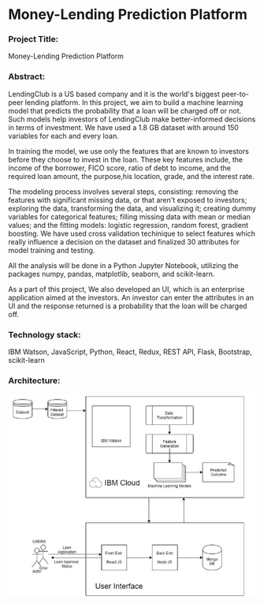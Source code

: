 # Money-Lending Prediction Platform


### Project Title: 
Money-Lending Prediction Platform


### Abstract:

  LendingClub is a US based company and it is the world's biggest peer-to-peer lending platform. In this project, we aim to build a machine learning model that predicts the probability that a loan will be charged off or not. Such models help investors of LendingClub make better-informed decisions in terms of investment. We have used a 1.8 GB dataset with around 150 variables for each and every loan.

  In training the model, we use only the features that are known to investors before they choose to invest in the loan. These key features include, the income of the borrower, FICO score, ratio of debt to income, and the required loan amount, the purpose,his location, grade, and the interest rate.

  The modeling process involves several steps, consisting: removing the features with significant missing data, or that aren't exposed to investors; exploring the data, transforming the data, and visualizing it; creating dummy variables for categorical features; filling missing data with mean or median values; and the fitting models: logistic regression, random forest, gradient boosting. We have used cross validation techinique to select features which really influence a decision on the dataset and finalized 30 attributes for model training and testing. 
  
  All the analysis will be done in a Python Jupyter Notebook, utilizing the packages numpy, pandas, matplotlib, seaborn, and scikit-learn.

  As a part of this project, We also developed an UI, which is an enterprise application aimed at the investors. An investor can enter the attributes in an UI and the response returned is a probability that the loan will be charged off. 
  
### Technology stack:

IBM Watson, JavaScript, Python, React, Redux, REST API, Flask,  Bootstrap, scikit-learn

### Architecture:
![](images/Architecture_Diagram.JPG)
